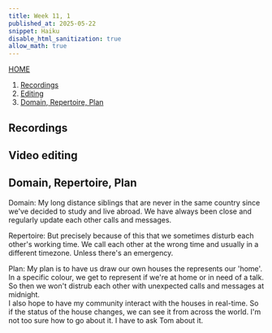 ```yaml
---
title: Week 11, 1
published_at: 2025-05-22
snippet: Haiku
disable_html_sanitization: true
allow_math: true
---
```


[HOME](https://kc-yeo-creative-co-37.deno.dev/)

1. [Recordings](#recordings)
2. [Editing](#video-editing)
3. [Domain, Repertoire, Plan](#domain-repertoire-plan)

## Recordings

## Video editing

## Domain, Repertoire, Plan
  Domain: My long distance siblings that are never in the same country since we've decided to study and live abroad. We have always been close and regularly update each other calls and messages. 

  Repertoire:
  But precisely because of this that we sometimes disturb each other's working time. We call each other at the wrong time and usually in a different timezone. Unless there's an emergency. 

  Plan: 
  My plan is to have us draw our own houses the represents our 'home'. In a specific colour, we get to represent if we're at home or in need of a talk. So then we won't distrub each other with unexpected calls and messages at midnight. 
  <br>
  I also hope to have my community interact with the houses in real-time. So if the status of the house changes, we can see it from across the world. I'm not too sure how to go about it. I have to ask Tom about it. 

<br>
<br>